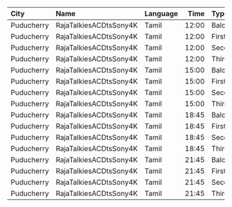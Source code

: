 | City       | Name                   | Language |  Time | Type        | Price | Capacity | Booked |
| :--------- | :--------------------- | :------- | ----: | :---------- | ----: | -------: | -----: |
| Puducherry | RajaTalkiesACDtsSony4K | Tamil    | 12:00 | Balcony     |  150₹ |      161 |     81 |
| Puducherry | RajaTalkiesACDtsSony4K | Tamil    | 12:00 | FirstClass  |  100₹ |      643 |    321 |
| Puducherry | RajaTalkiesACDtsSony4K | Tamil    | 12:00 | SecondClass |   75₹ |      105 |     53 |
| Puducherry | RajaTalkiesACDtsSony4K | Tamil    | 12:00 | ThirdClass  |   50₹ |      105 |     68 |
| Puducherry | RajaTalkiesACDtsSony4K | Tamil    | 15:00 | Balcony     |  150₹ |      161 |     81 |
| Puducherry | RajaTalkiesACDtsSony4K | Tamil    | 15:00 | FirstClass  |  100₹ |      643 |    321 |
| Puducherry | RajaTalkiesACDtsSony4K | Tamil    | 15:00 | SecondClass |   75₹ |      105 |     53 |
| Puducherry | RajaTalkiesACDtsSony4K | Tamil    | 15:00 | ThirdClass  |   50₹ |      105 |     68 |
| Puducherry | RajaTalkiesACDtsSony4K | Tamil    | 18:45 | Balcony     |  150₹ |      161 |     81 |
| Puducherry | RajaTalkiesACDtsSony4K | Tamil    | 18:45 | FirstClass  |  100₹ |      643 |    321 |
| Puducherry | RajaTalkiesACDtsSony4K | Tamil    | 18:45 | SecondClass |   75₹ |      105 |     53 |
| Puducherry | RajaTalkiesACDtsSony4K | Tamil    | 18:45 | ThirdClass  |   50₹ |      105 |     68 |
| Puducherry | RajaTalkiesACDtsSony4K | Tamil    | 21:45 | Balcony     |  150₹ |      161 |     81 |
| Puducherry | RajaTalkiesACDtsSony4K | Tamil    | 21:45 | FirstClass  |  100₹ |      643 |    321 |
| Puducherry | RajaTalkiesACDtsSony4K | Tamil    | 21:45 | SecondClass |   75₹ |      105 |     53 |
| Puducherry | RajaTalkiesACDtsSony4K | Tamil    | 21:45 | ThirdClass  |   50₹ |      105 |     68 |